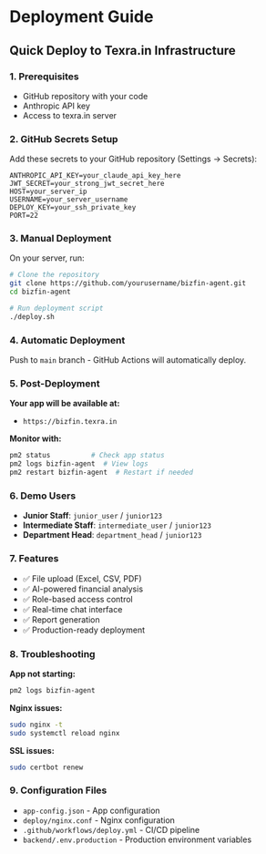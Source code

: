 # Deployment Guide

## Quick Deploy to Texra.in Infrastructure

### 1. Prerequisites
- GitHub repository with your code
- Anthropic API key
- Access to texra.in server

### 2. GitHub Secrets Setup
Add these secrets to your GitHub repository (Settings → Secrets):

```
ANTHROPIC_API_KEY=your_claude_api_key_here
JWT_SECRET=your_strong_jwt_secret_here
HOST=your_server_ip
USERNAME=your_server_username
DEPLOY_KEY=your_ssh_private_key
PORT=22
```

### 3. Manual Deployment
On your server, run:

```bash
# Clone the repository
git clone https://github.com/yourusername/bizfin-agent.git
cd bizfin-agent

# Run deployment script
./deploy.sh
```

### 4. Automatic Deployment
Push to `main` branch - GitHub Actions will automatically deploy.

### 5. Post-Deployment

**Your app will be available at:**
- `https://bizfin.texra.in`

**Monitor with:**
```bash
pm2 status          # Check app status
pm2 logs bizfin-agent  # View logs
pm2 restart bizfin-agent  # Restart if needed
```

### 6. Demo Users
- **Junior Staff**: `junior_user` / `junior123`
- **Intermediate Staff**: `intermediate_user` / `junior123`
- **Department Head**: `department_head` / `junior123`

### 7. Features
- ✅ File upload (Excel, CSV, PDF)
- ✅ AI-powered financial analysis
- ✅ Role-based access control
- ✅ Real-time chat interface
- ✅ Report generation
- ✅ Production-ready deployment

### 8. Troubleshooting

**App not starting:**
```bash
pm2 logs bizfin-agent
```

**Nginx issues:**
```bash
sudo nginx -t
sudo systemctl reload nginx
```

**SSL issues:**
```bash
sudo certbot renew
```

### 9. Configuration Files
- `app-config.json` - App configuration
- `deploy/nginx.conf` - Nginx configuration
- `.github/workflows/deploy.yml` - CI/CD pipeline
- `backend/.env.production` - Production environment variables